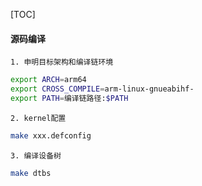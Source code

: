 [TOC]

#### 源码编译
	1. 申明目标架构和编译链环境

```bash
export ARCH=arm64
export CROSS_COMPILE=arm-linux-gnueabihf-
export PATH=编译链路径:$PATH
```

	2. kernel配置
```bash
make xxx.defconfig
```

	3. 编译设备树
```bash
make dtbs
```
